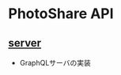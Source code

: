 # PhotoShare API

## [server](https://github.com/TakaShinoda/photo-share-api/tree/master/server)
- GraphQLサーバの実装
